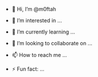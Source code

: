 - 👋 Hi, I’m @m0ftah
- 👀 I’m interested in ...
- 🌱 I’m currently learning ...
- 💞️ I’m looking to collaborate on ...
- 📫 How to reach me ...

- ⚡ Fun fact: ...

<!---
m0ftah/m0ftah is a ✨ special ✨ repository because its `README.md` (this file) appears on your GitHub profile.
You can click the Preview link to take a look at your changes.
--->
